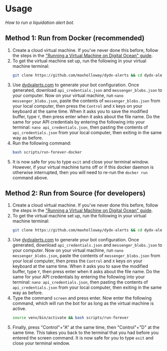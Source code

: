 # Usage
*How to run a liquidation alert bot.*

## Method 1: Run from Docker (recommended)
1. Create a cloud virtual machine. If you've never done this before, follow the steps in the ["Running a Virtual Machine on Digital Ocean" guide](./cloud-vm).
2. To get the virtual machine set up, run the following in your virtual machine terminal:
    ```bash
    git clone https://github.com/maxholloway/dydx-alerts && cd dydx-alerts && bash scripts/setup-docker
    ```
3. Use [dydxalerts.com](dydxalerts.com) to generate your bot configuration. Once generated, download `api_credentials.json` and `messenger_blobs.json` to your computer. Now on your virtual machine, run `nano messenger_blobs.json`, paste the contents of `messenger_blobs.json` from your local computer, then press the `Control` and `X` keys on your keyboard at the same time. When it asks you to save the modified buffer, type `Y`, then press enter when it asks about the file name. Do the same for your API credentials by entering the following into your terminal: `nano api_credentials.json`, then pasting the contents of `api_credentials.json` from your local computer, then exiting in the same way as before.
4. Run the following command:
    ```bash
    bash scripts/run-forever-docker
    ```
5. It is now safe for you to type `exit` and close your terminal window. However, if your virtual machine turns off or if this docker daemon is otherwise interrupted, then you will need to re-run the `docker run` command above.


## Method 2: Run from Source (for developers)
1. Create a cloud virtual machine. If you've never done this before, follow the steps in the ["Running a Virtual Machine on Digital Ocean" guide](./cloud-vm).
2. To get the virtual machine set up, run the following in your virtual machine terminal: 
    ```bash
    git clone https://github.com/maxholloway/dydx-alerts && cd dydx-alerts && bash scripts/setup
    ```
3. Use [dydxalerts.com](dydxalerts.com) to generate your bot configuration. Once generated, download `api_credentials.json` and `messenger_blobs.json` to your computer. Now on your virtual machine, run `nano messenger_blobs.json`, paste the contents of `messenger_blobs.json` from your local computer, then press the `Control` and `X` keys on your keyboard at the same time. When it asks you to save the modified buffer, type `Y`, then press enter when it asks about the file name. Do the same for your API credentials by entering the following into your terminal: `nano api_credentials.json`, then pasting the contents of `api_credentials.json` from your local computer, then exiting in the same way as before.
4. Type the command `screen` and press enter. Now enter the following command, which will run the bot for as long as the virtual machine is active.
    ```bash
    source venv/bin/activate && bash scripts/run-forever
    ```
5. Finally, press "Control"+"A" at the same time, then "Control"+"D" at the same time. This takes you back to the terminal that you had before you entered the screen command. It is now safe for you to type `exit` and close your terminal window.
